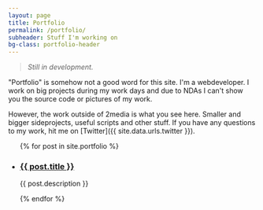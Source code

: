 ```yaml
---
layout: page
title: Portfolio
permalink: /portfolio/
subheader: Stuff I'm working on
bg-class: portfolio-header
---
```


> *Still in development.*

"Portfolio" is somehow not a good word for this site. I'm a webdeveloper. I work on big projects during my work days and due to NDAs I can't show you the source code or pictures of my work.

However, the work outside of 2media is what you see here. Smaller and bigger sideprojects, useful scripts and other stuff. If you have any questions to my work, hit me on [Twitter]({{ site.data.urls.twitter }}).


<ul class="portfolio__grid">
    {% for post in site.portfolio %}
    <li>
        <a href="{{ post.url | prepend: site.baseurl }}">
            <h3 class="title">{{ post.title }}</h3></a>
            <p class="description">{{ post.description }}</p>
    </li>
    {% endfor %}
</ul>